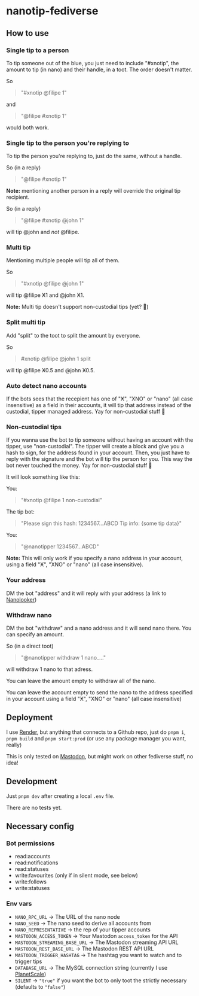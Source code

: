 # nanotip-fediverse

## How to use

### Single tip to a person

To tip someone out of the blue, you just need to include "#xnotip", the amount to tip (in nano) and their handle, in a toot. The order doesn't matter.

So

> "#xnotip @filipe 1"

and

> "@filipe #xnotip 1"

would both work.

### Single tip to the person you're replying to

To tip the person you're replying to, just do the same, without a handle.

So (in a reply)

> "@filipe #xnotip 1"

**Note:** mentioning another person in a reply will override the original tip recipient.

So (in a reply)

> "@filipe #xnotip @john 1"

will tip @john and _not_ @filipe.

### Multi tip

Mentioning multiple people will tip all of them.

So

> "#xnotip @filipe @john 1"

will tip @filipe Ӿ1 and @john Ӿ1.

**Note:** Multi tip doesn't support non-custodial tips (yet? 👀)

### Split multi tip

Add "split" to the toot to split the amount by everyone.

So

> #xnotip @filipe @john 1 split

will tip @filipe Ӿ0.5 and @john Ӿ0.5.

### Auto detect nano accounts

If the bots sees that the recepient has one of "Ӿ", "XNO" or "nano" (all case insensitive) as a field in their accounts, it will tip that address instead of the custodial, tipper managed address. Yay for non-custodial stuff 🥳

### Non-custodial tips

If you wanna use the bot to tip someone without having an account with the tipper, use "non-custodial". The tipper will create a block and give you a hash to sign, for the address found in your account. Then, you just have to reply with the signature and the bot will tip the person for you. This way the bot never touched the money. Yay for non-custodial stuff 🥳

It will look something like this:

You:

> "#xnotip @filipe 1 non-custodial"

The tip bot:

> "Please sign this hash: 1234567...ABCD Tip info: {some tip data}"

You:

> "@nanotipper 1234567...ABCD"

**Note:** This will only work if you specify a nano address in your account, using a field "Ӿ", "XNO" or "nano" (all case insensitive).

### Your address

DM the bot "address" and it will reply with your address (a link to [Nanolooker](https://nanolooker.com))

### Withdraw nano

DM the bot "withdraw" and a nano address and it will send nano there. You can specify an amount.

So (in a direct toot)

> "@nanotipper withdraw 1 nano\_..."

will withdraw 1 nano to that adress.

You can leave the amount empty to withdraw all of the nano.

You can leave the account empty to send the nano to the address specified in your account using a field "Ӿ", "XNO" or "nano" (all case insensitive)

## Deployment

I use [Render](https://render.com), but anything that connects to a Github repo, just do `pnpm i`, `pnpm build` and `pnpm start:prod` (or use any package manager you want, really)

This is only tested on [Mastodon](https://joinmastodon.org), but might work on other fediverse stuff, no idea!

## Development

Just `pnpm dev` after creating a local `.env` file.

There are no tests yet.

## Necessary config

### Bot permissions

- read:accounts
- read:notifications
- read:statuses
- write:favourites (only if in silent mode, see below)
- write:follows
- write:statuses

### Env vars

- `NANO_RPC_URL` -> The URL of the nano node
- `NANO_SEED` -> The nano seed to derive all accounts from
- `NANO_REPRESENTATIVE` -> the rep of your tipper accounts
- `MASTODON_ACCESS_TOKEN` -> Your Mastodon `access_token` for the API
- `MASTODON_STREAMING_BASE_URL` -> The Mastodon streaming API URL
- `MASTODON_REST_BASE_URL` -> The Mastodon REST API URL
- `MASTODON_TRIGGER_HASHTAG` -> The hashtag you want to watch and to trigger tips
- `DATABASE_URL` -> The MySQL connection string (currently I use [PlanetScale](https://planetscale.com/))
- `SILENT` -> `"true"` if you want the bot to only toot the strictly necessary (defaults to `"false"`)
